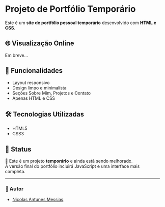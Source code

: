 # Projeto de Portfólio Temporário

Este é um **site de portfólio pessoal temporário** desenvolvido com **HTML e CSS**.  

## 🌐 Visualização Online

Em breve...

## 📁 Funcionalidades

- Layout responsivo  
- Design limpo e minimalista  
- Seções Sobre Mim, Projetos e Contato  
- Apenas HTML e CSS

## 🛠️ Tecnologias Utilizadas

- HTML5  
- CSS3

## 📌 Status

🚧 Este é um projeto **temporário** e ainda está sendo melhorado.  
A versão final do portfólio incluirá JavaScript e uma interface mais completa.

---

### 👤 Autor

- [Nicolas Antunes Messias](https://github.com/NicolasMessias080)
